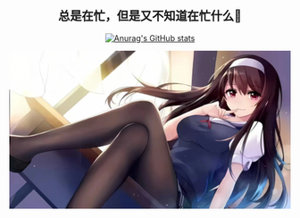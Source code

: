 <div id="title" align=center>

## 总是在忙，但是又不知道在忙什么🥰


[![Anurag's GitHub stats](https://github-readme-stats.vercel.app/api?username=emptystack1024&show_icons=true&theme=tokyonight)](https://b23.tv/iEJTnPp)


![头像](image/头像.jpg)
